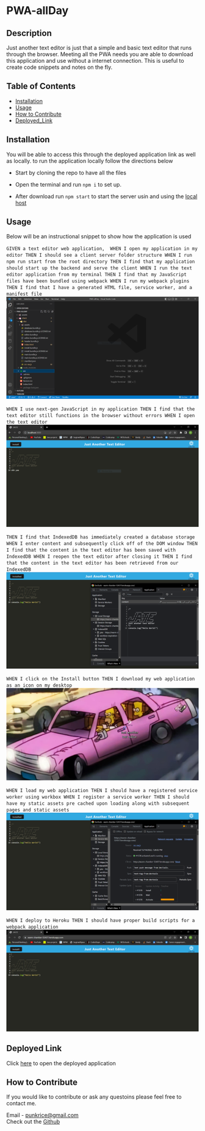 # PWA-allDay

## Description
Just another text editor is just that a simple and basic text editor that runs through the browser. Meeting all the PWA needs you are able to download this application and use without a internet connection. This is useful to create code snippets and notes on the fly.

## Table of Contents 

- [Installation](#installation)
- [Usage](#usage)
- [How to Contribute](#how-to-contribute)
- [Deployed_Link](#deployed-link)

## Installation

You will be able to access this through the deployed application link as well as locally. to run the application locally follow the directions below

- Start by cloning the repo to have all the files

- Open the terminal and run `npm i` to set up.

- After download run `npm start` to start the server usin and using the [local host](http//:localhost:3000)

## Usage

Below will be an instructional snippet to show how the application is used

`
GIVEN a text editor web application, 
WHEN I open my application in my editor
THEN I should see a client server folder structure
WHEN I run npm run start from the root directory
THEN I find that my application should start up the backend and serve the client
WHEN I run the text editor application from my terminal
THEN I find that my JavaScript files have been bundled using webpack
WHEN I run my webpack plugins
THEN I find that I have a generated HTML file, service worker, and a manifest file
`
![vsCode](/assets/jate-app-vs.PNG)

`
WHEN I use next-gen JavaScript in my application
THEN I find that the text editor still functions in the browser without errors
WHEN I open the text editor
`
![lhJATE](/assets/jate-app-lh.PNG)

`
THEN I find that IndexedDB has immediately created a database storage
WHEN I enter content and subsequently click off of the DOM window
THEN I find that the content in the text editor has been saved with IndexedDB
WHEN I reopen the text editor after closing it
THEN I find that the content in the text editor has been retrieved from our IndexedDB
`
![appdb](/assets/jate-app-db.PNG)

`
WHEN I click on the Install button
THEN I download my web application as an icon on my desktop
`
![icon](/assets/jate-app-icon.PNG)

`
WHEN I load my web application
THEN I should have a registered service worker using workbox
WHEN I register a service worker
THEN I should have my static assets pre cached upon loading along with subsequent pages and static assets
`
![appsw](/assets/jate-app-sw.PNG)

`
WHEN I deploy to Heroku
THEN I should have proper build scripts for a webpack application 
`
![hdapp](/assets/jate-app-hd.PNG)
## Deployed Link

Click [here](https://warm-chamber-52437.herokuapp.com/) to open the deployed application

## How to Contribute
If you would like to contribute or ask any questoins please feel free to contact me.

Email - punkrice@gmail.com<br>
Check out the [Github](https://github.com/BryceBann/PWA-allDay)